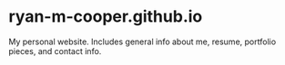 # ryan-m-cooper.github.io

My personal website. Includes general info about me, resume, portfolio pieces, and contact info.
